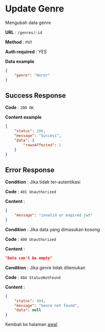 # Update Genre

Mengubah data genre

**URL** : `/genres/:id`

**Method** : `PUT`

**Auth required** : YES

**Data example**

```json
{
    "genre": "Horor"
}
```

## Success Response

**Code** : `200 OK`

**Content example**

```json
{
    "status": 200,
    "message": "Success",
    "data": {
        "rowsAffected": 1
    }
}
```

## Error Response

**Condition** : Jika tidak ter-autentikasi

**Code** : `401 Unauthorized`

**Content** :

```json
{
    "message": "invalid or expired jwt"
}
```

**Condition** : Jika data yang dimasukan kosong

**Code** : `400 Unauthorized`

**Content** :

```json
"Data can't be empty"
```
**Condition** : Jika genre tidak ditemukan

**Code** : `404 StatusNotFound`

**Content** :

```json
{
    "status": 404,
    "message": "Genre not found",
    "data": null
}
```

Kembali ke halaman [awal](../README.md)
